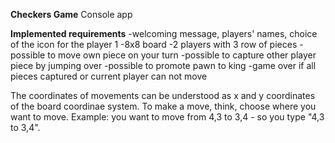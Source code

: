 **Checkers Game**
Console app

**Implemented requirements**
-welcoming message, players' names, choice of the icon for the player 1
-8x8 board
-2 players with 3 row of pieces
-possible to move own piece on your turn
-possible to capture other player piece by jumping over 
-possible to promote pawn to king
-game over if all pieces captured or current player can not move

The coordinates of movements can be understood as x and y coordinates of the board coordinae system.
To make a move, think, choose where you want to move. Example: you want to move from 4,3 to 3,4 - so you type "4,3 to 3,4".
